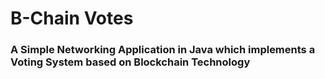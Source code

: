 <h1>
  B-Chain Votes
</h1>

<h3>
  A Simple Networking Application in Java which implements a Voting System based on Blockchain Technology
</h3>

